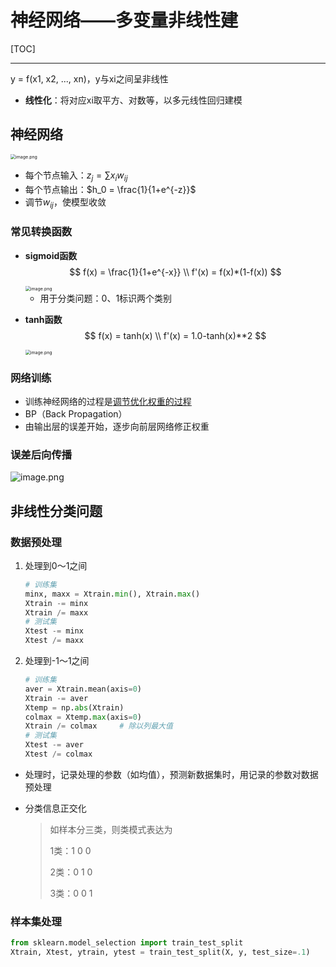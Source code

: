 # 神经网络——多变量非线性建

[TOC]

------

y = f(x1, x2, ..., xn)，y与xi之间呈非线性

- **线性化**：将对应xi取平方、对数等，以多元线性回归建模

## 神经网络

<img src="https://upload-images.jianshu.io/upload_images/12014150-3825d8a00f3fde7d.png?imageMogr2/auto-orient/strip%7CimageView2/2/w/1240" alt="image.png" style="zoom:50%;" />

- 每个节点输入：$z_j = \sum x_iw_{ij}$
- 每个节点输出：$h_0 = \frac{1}{1+e^{-z}}$
- 调节$w_{ij}$，使模型收敛

### 常见转换函数

- **sigmoid函数**
  $$
  f(x) = \frac{1}{1+e^{-x}} \\
  f'(x) = f(x)*(1-f(x))
  $$
  

  <img src="https://upload-images.jianshu.io/upload_images/12014150-2e2ee098f29d18f1.png?imageMogr2/auto-orient/strip%7CimageView2/2/w/1240" alt="image.png" style="zoom:50%;" />

  - 用于分类问题：0、1标识两个类别

- **tanh函数**
  $$
  f(x) = tanh(x) \\
  f'(x) = 1.0-tanh(x)**2
  $$
  

  <img src="https://upload-images.jianshu.io/upload_images/12014150-d4e08218a8926cb5.png?imageMogr2/auto-orient/strip%7CimageView2/2/w/1240" alt="image.png" style="zoom:50%;" />

### 网络训练

- 训练神经网络的过程是<u>调节优化权重的过程</u>
- BP（Back Propagation）
- 由输出层的误差开始，逐步向前层网络修正权重

### 误差后向传播

![image.png](https://upload-images.jianshu.io/upload_images/12014150-1b58e9fc5388d43b.png?imageMogr2/auto-orient/strip%7CimageView2/2/w/1240)

## 非线性分类问题

### 数据预处理

1. 处理到0～1之间

   ```python
   # 训练集
   minx, maxx = Xtrain.min(), Xtrain.max()
   Xtrain -= minx
   Xtrain /= maxx
   # 测试集
   Xtest -= minx
   Xtest /= maxx
   ```

2. 处理到-1～1之间

   ```python
   # 训练集
   aver = Xtrain.mean(axis=0)
   Xtrain -= aver
   Xtemp = np.abs(Xtrain)
   colmax = Xtemp.max(axis=0)
   Xtrain /= colmax		# 除以列最大值
   # 测试集
   Xtest -= aver
   Xtest /= colmax
   ```

- 处理时，记录处理的参数（如均值），预测新数据集时，用记录的参数对数据预处理

- 分类信息正交化

  > 如样本分三类，则类模式表达为
  >
  > 1类：1 0 0
  >
  > 2类：0 1 0
  >
  > 3类：0 0 1

### 样本集处理

```python
from sklearn.model_selection import train_test_split
Xtrain, Xtest, ytrain, ytest = train_test_split(X, y, test_size=.1)
```

